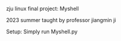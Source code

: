 zju linux final project: Myshell

2023 summer taught by professor jiangmin ji 

Setup: Simply run Myshell.py 




